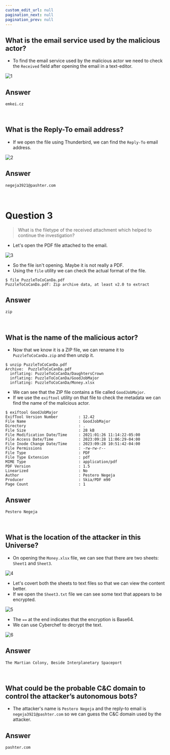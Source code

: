 ```yaml
---
custom_edit_url: null
pagination_next: null
pagination_prev: null
---
```


## What is the email service used by the malicious actor?
- To find the email service used by the malicious actor we need to check the `Received` field after opening the email in a text-editor.

![1](https://github.com/Knign/Write-ups/assets/110326359/357f8954-840e-4cb5-b649-b152b3b70472)

## Answer
```
emkei.cz
```

&nbsp;

## What is the Reply-To email address?
- If we open the file using Thunderbird, we can find the `Reply-To` email address.

![2](https://github.com/Knign/Write-ups/assets/110326359/1a48e22c-12e7-49e1-ad91-bcb41aa7806e)

## Answer
```
negeja3921@pashter.com
```

&nbsp;

# Question 3
> What is the filetype of the received attachment which helped to continue the investigation?
- Let's open the PDF file attached to the email.

![3](https://github.com/Knign/Write-ups/assets/110326359/e91adc52-a32a-4956-adcb-178fb43f9aef)

- So the file isn't opening. Maybe it is not really a PDF.
- Using the `file` utility we can check the actual format of the file.
```
$ file PuzzleToCoCanDa.pdf 
PuzzleToCoCanDa.pdf: Zip archive data, at least v2.0 to extract
```
## Answer
```
zip
```

&nbsp;

## What is the name of the malicious actor?
- Now that we know it is a ZIP file, we can rename it to `PuzzleToCoCanDa.zip` and then unzip it.
```
$ unzip PuzzleToCoCanDa.pdf
Archive:  PuzzleToCoCanDa.pdf
  inflating: PuzzleToCoCanDa/DaughtersCrown  
  inflating: PuzzleToCoCanDa/GoodJobMajor  
  inflating: PuzzleToCoCanDa/Money.xlsx  
```
- We can see that the ZIP file contains a file called `GoodJobMajor`.
- If we use the `exiftool` utility on that file to check the metadata we can find the name of the malicious actor.
```
$ exiftool GoodJobMajor 
ExifTool Version Number         : 12.42
File Name                       : GoodJobMajor
Directory                       : .
File Size                       : 28 kB
File Modification Date/Time     : 2021:01:26 11:14:22-05:00
File Access Date/Time           : 2023:09:28 11:06:29-04:00
File Inode Change Date/Time     : 2023:09:28 10:51:42-04:00
File Permissions                : -rw-rw-r--
File Type                       : PDF
File Type Extension             : pdf
MIME Type                       : application/pdf
PDF Version                     : 1.5
Linearized                      : No
Author                          : Pestero Negeja
Producer                        : Skia/PDF m90
Page Count                      : 1
```
## Answer
```
Pestero Negeja
```

&nbsp;

## What is the location of the attacker in this Universe?
- On opening the `Money.xlsx` file, we can see that there are two sheets: `Sheet1` and `Sheet3`.

![4](https://github.com/Knign/Write-ups/assets/110326359/36ec910a-7090-4fb6-a144-a2e81d9ee384)

- Let's covert both the sheets to text files so that we can view the content better.
- If we open the `Sheet3.txt` file we can see some text that appears to be encrypted.

![5](https://github.com/Knign/Write-ups/assets/110326359/6c6c1423-6aa6-471a-b626-54ae65103c29)

- The `==` at the end indicates that the encryption is Base64.
- We can use Cyberchef to decrypt the text.

![6](https://github.com/Knign/Write-ups/assets/110326359/1f7e67c0-f510-49a2-b9f4-6339ddb62cdf)

## Answer
```
The Martian Colony, Beside Interplanetary Spaceport
```

&nbsp;

## What could be the probable C&C domain to control the attacker’s autonomous bots?
- The attacker's name is `Pestero Negeja` and the reply-to email is `negeja3921@pashter.com` so we can guess the C&C domain used by the attacker.
## Answer
```
pashter.com
```
